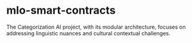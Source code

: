 # mlo-smart-contracts
The Categorization AI project, with its modular architecture, focuses on addressing linguistic nuances and cultural contextual challenges.
